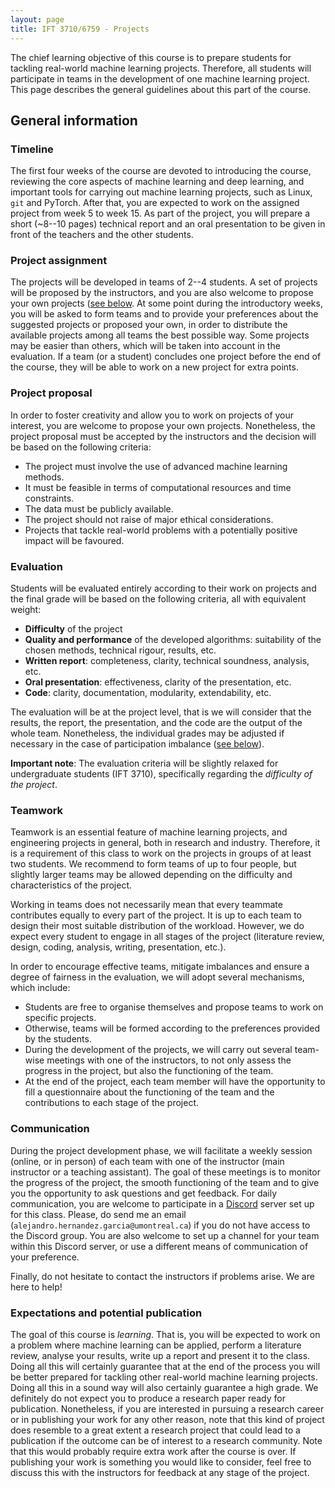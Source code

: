 ```yaml
---
layout: page
title: IFT 3710/6759 - Projects
---
```


The chief learning objective of this course is to prepare students for tackling real-world machine learning projects. Therefore, all students will participate in teams in the development of one machine learning project. This page describes the general guidelines about this part of the course.

## General information

### Timeline

The first four weeks of the course are devoted to introducing the course, reviewing the core aspects of machine learning and deep learning, and important tools for carrying out machine learning projects, such as Linux, `git` and PyTorch. After that, you are expected to work on the assigned project from week 5 to week 15. As part of the project, you will prepare a short (~8--10 pages) technical report and an oral presentation to be given in front of the teachers and the other students.

### Project assignment

The projects will be developed in teams of 2--4 students. A set of projects will be proposed by the instructors, and you are also welcome to propose your own projects ([see below](#project-proposal). At some point during the introductory weeks, you will be asked to form teams and to provide your preferences about the suggested projects or proposed your own, in order to distribute the available projects among all teams the best possible way. Some projects may be easier than others, which will be taken into account in the evaluation. If a team (or a student) concludes one project before the end of the course, they will be able to work on a new project for extra points. 

### Project proposal

In order to foster creativity and allow you to work on projects of your interest, you are welcome to propose your own projects. Nonetheless, the project proposal must be accepted by the instructors and the decision will be based on the following criteria:

* The project must involve the use of advanced machine learning methods.
* It must be feasible in terms of computational resources and time constraints.
* The data must be publicly available.
* The project should not raise of major ethical considerations.
* Projects that tackle real-world problems with a potentially positive impact will be favoured.

### Evaluation

Students will be evaluated entirely according to their work on projects and the final grade will be based on the following criteria, all with equivalent weight: 

* **Difficulty** of the project
* **Quality and performance** of the developed algorithms: suitability of the chosen methods, technical rigour, results, etc.
* **Written report**: completeness, clarity, technical soundness, analysis, etc.
* **Oral presentation**: effectiveness, clarity of the presentation, etc.
* **Code**: clarity, documentation, modularity, extendability, etc.

The evaluation will be at the project level, that is we will consider that the results, the report, the presentation, and the code are the output of the whole team. Nonetheless, the individual grades may be adjusted if necessary in the case of participation imbalance ([see below](#teamwork)).

**Important note**: The evaluation criteria will be slightly relaxed for undergraduate students (IFT 3710), specifically regarding the _difficulty of the project_.

### Teamwork

Teamwork is an essential feature of machine learning projects, and engineering projects in general, both in research and industry. Therefore, it is a requirement of this class to work on the projects in groups of at least two students. We recommend to form teams of up to four people, but slightly larger teams may be allowed depending on the difficulty and characteristics of the project.

Working in teams does not necessarily mean that every teammate contributes equally to every part of the project. It is up to each team to design their most suitable distribution of the workload. However, we do expect every student to engage in all stages of the project (literature review, design, coding, analysis, writing, presentation, etc.).

In order to encourage effective teams, mitigate imbalances and ensure a degree of fairness in the evaluation, we will adopt several mechanisms, which include:

* Students are free to organise themselves and propose teams to work on specific projects.
* Otherwise, teams will be formed according to the preferences provided by the students.
* During the development of the projects, we will carry out several team-wise meetings with one of the instructors, to not only assess the progress in the project, but also the functioning of the team.
* At the end of the project, each team member will have the opportunity to fill a questionnaire about the functioning of the team and the contributions to each stage of the project.

### Communication

During the project development phase, we will facilitate a weekly session (online, or in person) of each team with one of the instructor (main instructor or a teaching assistant). The goal of these meetings is to monitor the progress of the project, the smooth functioning of the team and to give you the opportunity to ask questions and get feedback. For daily communication, you are welcome to participate in a [Discord](https://discord.com/) server set up for this class. Please, do send me an email (`alejandro.hernandez.garcia@umontreal.ca`) if you do not have access to the Discord group. You are also welcome to set up a channel for your team within this Discord server, or use a different means of communication of your preference.

Finally, do not hesitate to contact the instructors if problems arise. We are here to help!

### Expectations and potential publication

The goal of this course is _learning_. That is, you will be expected to work on a problem where machine learning can be applied, perform a literature review, analyse your results, write up a report and present it to the class. Doing all this will certainly guarantee that at the end of the process you will be better prepared for tackling other real-world machine learning projects. Doing all this in a sound way will also certainly guarantee a high grade. We definitely do not expect you to produce a research paper ready for publication. Nonetheless, if you are interested in pursuing a research career or in publishing your work for any other reason, note that this kind of project does resemble to a great extent a research project that could lead to a publication if the outcome can be of interest to a research community. Note that this would probably require extra work after the course is over. If publishing your work is something you would like to consider, feel free to discuss this with the instructors for feedback at any stage of the project.

